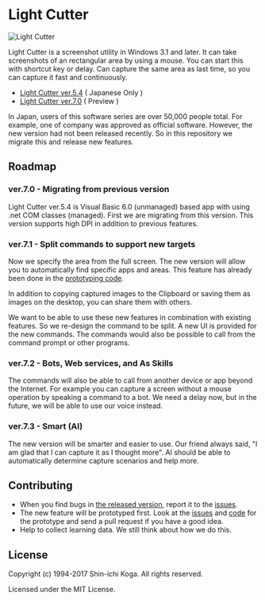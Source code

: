 # Light Cutter

![Light Cutter](http://www.surviveplus.net/ja/wp-content/uploads/desktopapps-LightCutter.png) 

Light Cutter is a screenshot utility in Windows 3.1 and later.
It can take screenshots of an rectangular area by using a mouse.
You can start this with shortcut key or delay.
Can capture the same area as last time, so you can capture it fast and continuously.

 - [Light Cutter ver.5.4](
http://www.surviveplus.net/ja/archives/24
) ( Japanese Only )
 - [Light Cutter ver.7.0](https://github.com/surviveplus/Light-Cutter/releases) ( Preview )

In Japan, users of this software series are over 50,000 people total. For example, one of company was approved as official software.
However, the new version had not been released recently. So in this repository we migrate this and release new features.


## Roadmap
### ver.7.0 - Migrating from previous version
Light Cutter ver.5.4 is Visual Basic 6.0 (unmanaged) based app with using .net COM classes (managed).
First we are migrating from this version.
This version supports high DPI in addition to previous features.

### ver.7.1 - Split commands to support new targets
Now we specify the area from the full screen.
The new version will allow you to automatically find specific apps and areas.
This feature has already been done in the [prototyping code](https://github.com/surviveplus/Light-Cutter/tree/master/prototype/InsiderCutterPrototype).

In addition to copying captured images to the Clipboard or saving them as images on the desktop, you can share them with others.

We want to be able to use these new features in combination with existing features. So we re-design the command to be split.
A new UI is provided for the new commands.
The commands would also be possible to call from the command prompt or other programs.

### ver.7.2 - Bots, Web services, and As Skills
The commands will also be able to call from another device or app beyond the Internet.
For example you can capture a screen without a mouse operation by speaking a command to a bot.
We need a delay now, but in the future, we will be able to use our voice instead.

### ver.7.3 - Smart (AI)
The new version will be smarter and easier to use.
Our friend always said, "I am glad that I can capture it as I thought more".
AI should be able to automatically determine capture scenarios and help more.


## Contributing
 - When you find bugs in [the released version](https://github.com/surviveplus/Light-Cutter/releases), report it to the [issues](https://github.com/surviveplus/Light-Cutter/issues).
 - The new feature will be prototyped first. 
 Look at the [issues](https://github.com/surviveplus/Light-Cutter/issues) and [code](https://github.com/surviveplus/Light-Cutter/tree/master/prototype) for the prototype and send a pull request if you have a good idea. 
 - Help to collect learning data. We still think about how we do this.

## License
Copyright (c) 1994-2017 Shin-ichi Koga. All rights reserved.

Licensed under the MIT License.
